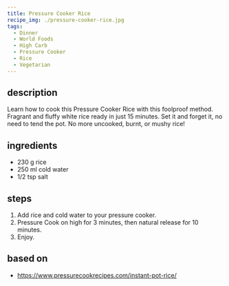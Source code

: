 ```yaml
---
title: Pressure Cooker Rice
recipe_img: ./pressure-cooker-rice.jpg
tags:
  - Dinner
  - World Foods
  - High Carb
  - Pressure Cooker
  - Rice
  - Vegetarian
---
```


## description

Learn how to cook this Pressure Cooker Rice with this foolproof method. Fragrant and fluffy white rice ready in just 15 minutes. Set it and forget it, no need to tend the pot. No more uncooked, burnt, or mushy rice!

## ingredients

- 230 g rice
- 250 ml cold water
- 1/2 tsp salt

## steps

1. Add rice and cold water to your pressure cooker.
2. Pressure Cook on high for 3 minutes, then natural release for 10 minutes.
3. Enjoy.

## based on

- https://www.pressurecookrecipes.com/instant-pot-rice/
